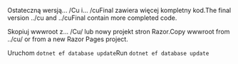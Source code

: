 <span data-ttu-id="a8d17-101">Ostateczną wersją... /Cu i... /cuFinal zawiera więcej kompletny kod.</span><span class="sxs-lookup"><span data-stu-id="a8d17-101">The final version ../cu and ../cuFinal contain more completed code.</span></span>

<span data-ttu-id="a8d17-102">Skopiuj wwwroot z... /Cu/ lub nowy projekt stron Razor.</span><span class="sxs-lookup"><span data-stu-id="a8d17-102">Copy wwwroot from ../cu/ or from a new Razor Pages project.</span></span>

<span data-ttu-id="a8d17-103">Uruchom `dotnet ef database update`</span><span class="sxs-lookup"><span data-stu-id="a8d17-103">Run `dotnet ef database update`</span></span>